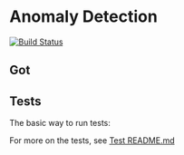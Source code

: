 Anomaly Detection
=================



[![Build Status](https://api.travis-ci.org/python/mypy.svg?branch=master)](https://travis-ci.org/python/mypy)




Got 
----------------------------------



Tests
-----

The basic way to run tests:

For more on the tests, see [Test README.md](test-data/unit/README.md)

